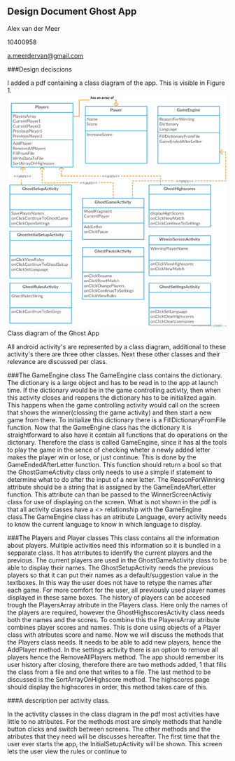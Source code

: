 ## Design Document Ghost App

Alex van der Meer

10400958

a.meerdervan@gmail.com

###Design deciscions

I added a pdf containing a class diagram of the app. This is visible in Figure 1. 
![Alt text](UML.jpg)
Class diagram of the Ghost App

All android activity's are represented by a class diagram, additional to these activity's there are three other classes. 
Next these other classes and their relevance are discussed per class. 

###The GameEngine class
The GameEngine class contains the dictionary. The dictionary is a large object and has to be read in to the app at launch time. If the dictionary would be in the game controlling activity, then when this activity closes and reopens the dictionary has to be initialized again. This happens when the game controlling activity would call on the screen that shows the winner(clossing the game activity) and then start a new game from there. To initialize this dictionary there is a FillDictionaryFromFile function. 
Now that the GameEngine class has the dictionary it is straightforward to also have it contain all functions that do operations on the dictonary. Therefore the class is called GameEngine, since it has al the tools to play the game in the sence of checking wheter a newly added letter makes the player win or lose, or just continue. This is done by the GameEndedAfterLetter function. This function should return a bool so that the GhostGameActivity class only needs to use a simple if statement to determine what to do after the input of a new letter. The ReasonForWinning attribute should be a string that is assigned by the GameEndeAfterLetter function. This attribute can than be passed to the WinnerScreenActiviy class for use of displaying on the screen.
What is not shown in the pdf is that all activity classes have a <<uses>> relationship with the GameEngine class.The GameEngine class has an atribute Language, every activity needs to know the current language to know in which language to display. 

###The Players and Player classes
This class contains all the information about players. Multiple activities need this information so it is bundled in a sepparate class. It has atrributes to identify the current players and the previous. 
The current players are used in the GhostGameActivity class to be able to display their names. The GhostSetupActivity needs the previous players so that it can put their names as a default/suggestion value in the textboxes. In this way the user does not have to retype the names after each game.
For more comfort for the user, all previously used player names displayed in these same boxes. The history of players can be accesed trough the PlayersArray atribute in the Players class. Here only the names of the players are required, however the GhostHighscoresActivity class needs both the names and the scores. To combine this the PlayersArray atribute combines player scores and names. This is done using objects of a Player class with atributes score and name. Now we will discuss the methods that the Players class needs. It needs to be able to add new players, hence the AddPlayer method. In the settings activity there is an option to remove all players hence the RemoveAllPlayers method. The app should remember its user history after closing, therefore there are two methods added, 1 that fills the class from a file and one that writes to a file. 
The last method to be discussed is the SortArrayOnHighscore method. The highscores page should display the highscores in order, this method takes care of this. 

###A description per activity class. 

In the activtity classes in the class diagram in the pdf most activities have little to no atributes. For the methods most are simply methods that handle button clicks and switch between screens. 
The other methods and the atributes that they need will be discusses hereafter. 
The first time that the user ever starts the app, the InitialSetupActivity will be shown. This screen lets the user view the rules or continue to 


